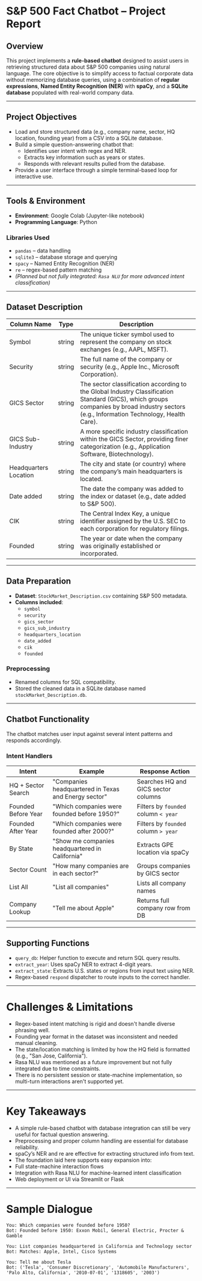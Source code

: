 # S&P 500 Fact Chatbot – Project Report

## Overview

This project implements a **rule-based chatbot** designed to assist users in retrieving structured data about S&P 500 companies using natural language. The core objective is to simplify access to factual corporate data without memorizing database queries, using a combination of **regular expressions**, **Named Entity Recognition (NER)** with **spaCy**, and a **SQLite database** populated with real-world company data.

---

## Project Objectives

- Load and store structured data (e.g., company name, sector, HQ location, founding year) from a CSV into a SQLite database.
- Build a simple question-answering chatbot that:
  - Identifies user intent with regex and NER.
  - Extracts key information such as years or states.
  - Responds with relevant results pulled from the database.
- Provide a user interface through a simple terminal-based loop for interactive use.

---

## Tools & Environment

- **Environment**: Google Colab (Jupyter-like notebook)
- **Programming Language**: Python

### Libraries Used

- `pandas` – data handling
- `sqlite3` – database storage and querying
- `spacy` – Named Entity Recognition (NER)
- `re` – regex-based pattern matching
- *(Planned but not fully integrated: `Rasa NLU` for more advanced intent classification)*

---

## Dataset Description

| Column Name            | Type   | Description |
|------------------------|--------|-------------|
| Symbol                 | string | The unique ticker symbol used to represent the company on stock exchanges (e.g., AAPL, MSFT). |
| Security               | string | The full name of the company or security (e.g., Apple Inc., Microsoft Corporation). |
| GICS Sector            | string | The sector classification according to the Global Industry Classification Standard (GICS), which groups companies by broad industry sectors (e.g., Information Technology, Health Care). |
| GICS Sub-Industry      | string | A more specific industry classification within the GICS Sector, providing finer categorization (e.g., Application Software, Biotechnology). |
| Headquarters Location  | string | The city and state (or country) where the company’s main headquarters is located. |
| Date added             | string | The date the company was added to the index or dataset (e.g., date added to S&P 500). |
| CIK                    | string | The Central Index Key, a unique identifier assigned by the U.S. SEC to each corporation for regulatory filings. |
| Founded                | string | The year or date when the company was originally established or incorporated. |

---

## Data Preparation

- **Dataset**: `StockMarket_Description.csv` containing S&P 500 metadata.
- **Columns included**:
  - `symbol`
  - `security`
  - `gics_sector`
  - `gics_sub_industry`
  - `headquarters_location`
  - `date_added`
  - `cik`
  - `founded`

### Preprocessing

- Renamed columns for SQL compatibility.
- Stored the cleaned data in a SQLite database named `stockMarket_Description.db`.

---

## Chatbot Functionality

The chatbot matches user input against several intent patterns and responds accordingly.

### Intent Handlers

| **Intent**             | **Example**                                              | **Response Action**                                 |
|------------------------|----------------------------------------------------------|-----------------------------------------------------|
| HQ + Sector Search     | "Companies headquartered in Texas and Energy sector"     | Searches HQ and GICS sector columns                 |
| Founded Before Year    | "Which companies were founded before 1950?"              | Filters by `founded` column `< year`               |
| Founded After Year     | "Which companies were founded after 2000?"               | Filters by `founded` column `> year`               |
| By State               | "Show me companies headquartered in California"          | Extracts GPE location via spaCy                    |
| Sector Count           | "How many companies are in each sector?"                 | Groups companies by GICS sector                    |
| List All               | "List all companies"                                     | Lists all company names                            |
| Company Lookup         | "Tell me about Apple"                                    | Returns full company row from DB                   |

---

## Supporting Functions

- `query_db`: Helper function to execute and return SQL query results.
- `extract_year`: Uses spaCy NER to extract 4-digit years.
- `extract_state`: Extracts U.S. states or regions from input text using NER.
- Regex-based `respond` dispatcher to route inputs to the correct handler.

---

# Challenges & Limitations
- Regex-based intent matching is rigid and doesn't handle diverse phrasing well.
- Founding year format in the dataset was inconsistent and needed manual cleaning.
- The state/location matching is limited by how the HQ field is formatted (e.g., "San Jose, California").
- Rasa NLU was mentioned as a future improvement but not fully integrated due to time constraints.
- There is no persistent session or state-machine implementation, so multi-turn interactions aren't supported yet.

---

# Key Takeaways
- A simple rule-based chatbot with database integration can still be very useful for factual question answering.
- Preprocessing and proper column handling are essential for database reliability.
- spaCy’s NER and re are effective for extracting structured info from text.
- The foundation laid here supports easy expansion into:
- Full state-machine interaction flows
- Integration with Rasa NLU for machine-learned intent classification
- Web deployment or UI via Streamlit or Flask

---

# Sample Dialogue
```text
You: Which companies were founded before 1950?
Bot: Founded before 1950: Exxon Mobil, General Electric, Procter & Gamble

You: List companies headquartered in California and Technology sector
Bot: Matches: Apple, Intel, Cisco Systems

You: Tell me about Tesla
Bot: ('Tesla', 'Consumer Discretionary', 'Automobile Manufacturers', 'Palo Alto, California', '2010-07-01', '1318605', '2003')

```
